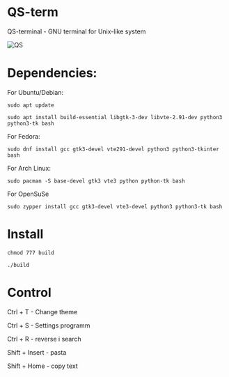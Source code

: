 # QS-term
QS-terminal - GNU terminal for Unix-like system

![QS](https://github.com/user-attachments/assets/c488ea57-2ab1-4f71-aac7-7e9610c1c384)

# Dependencies: 

For Ubuntu/Debian:

`sudo apt update`

`sudo apt install build-essential libgtk-3-dev libvte-2.91-dev python3 python3-tk bash`

For Fedora:

`sudo dnf install gcc gtk3-devel vte291-devel python3 python3-tkinter bash`

For Arch Linux:

`sudo pacman -S base-devel gtk3 vte3 python python-tk bash`

For OpenSuSe

`sudo zypper install gcc gtk3-devel vte3-devel python3 python3-tk bash`

# Install

`chmod 777 build`

`./build`

# Control

Ctrl + T - Change theme

Ctrl + S - Settings programm

Ctrl + R - reverse i search

Shift + Insert - pasta

Shift + Home - copy text
